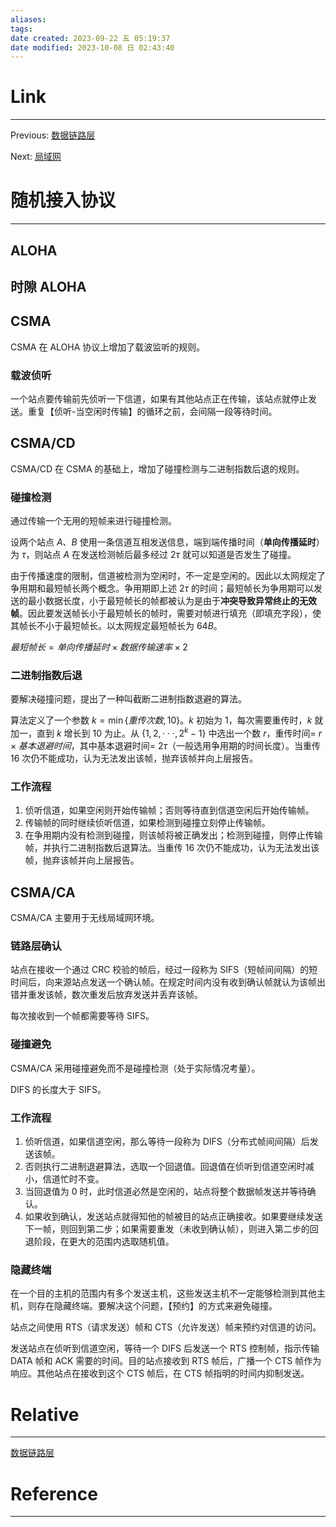 ```yaml
---
aliases:
tags:
date created: 2023-09-22 五 05:19:37
date modified: 2023-10-08 日 02:43:40
---
```


# Link

---

Previous: [数据链路层](数据链路层.md)

Next: [局域网](局域网.md)

# 随机接入协议

---

## ALOHA

## 时隙 ALOHA

## CSMA

CSMA 在 ALOHA 协议上增加了载波监听的规则。

### 载波侦听

一个站点要传输前先侦听一下信道，如果有其他站点正在传输，该站点就停止发送。重复【侦听-当空闲时传输】的循环之前，会间隔一段等待时间。

## CSMA/CD

CSMA/CD 在 CSMA 的基础上，增加了碰撞检测与二进制指数后退的规则。

### 碰撞检测

通过传输一个无用的短帧来进行碰撞检测。

设两个站点 $A、B$ 使用一条信道互相发送信息，端到端传播时间（**单向传播延时**）为 $\tau$，则站点 $A$ 在发送检测帧后最多经过 $2\tau$ 就可以知道是否发生了碰撞。

由于传播速度的限制，信道被检测为空闲时，不一定是空闲的。因此以太网规定了争用期和最短帧长两个概念。争用期即上述 $2\tau$ 的时间；最短帧长为争用期可以发送的最小数据长度，小于最短帧长的帧都被认为是由于**冲突导致异常终止的无效帧**。因此要发送帧长小于最短帧长的帧时，需要对帧进行填充（即填充字段），使其帧长不小于最短帧长。以太网规定最短帧长为 $64B$。

$最短帧长=单向传播延时\times 数据传输速率\times 2$

### 二进制指数后退

要解决碰撞问题，提出了一种叫截断二进制指数退避的算法。

算法定义了一个参数 $k=\min\{重传次数,10\}$。$k$ 初始为 $1$，每次需要重传时，$k$ 就加一，直到 $k$ 增长到 $10$ 为止。从 $\{1,2,\cdot\cdot\cdot,2^k-1\}$ 中选出一个数 $r$，重传时间= $r\times 基本退避时间$，其中基本退避时间= $2\tau$（一般选用争用期的时间长度）。当重传 16 次仍不能成功，认为无法发出该帧，抛弃该帧并向上层报告。

### 工作流程

1. 侦听信道，如果空闲则开始传输帧；否则等待直到信道空闲后开始传输帧。
2. 传输帧的同时继续侦听信道，如果检测到碰撞立刻停止传输帧。
3. 在争用期内没有检测到碰撞，则该帧将被正确发出；检测到碰撞，则停止传输帧，并执行二进制指数后退算法。当重传 16 次仍不能成功，认为无法发出该帧，抛弃该帧并向上层报告。

## CSMA/CA

CSMA/CA 主要用于无线局域网环境。

### 链路层确认

站点在接收一个通过 CRC 校验的帧后，经过一段称为 SIFS（短帧间间隔）的短时间后，向来源站点发送一个确认帧。在规定时间内没有收到确认帧就认为该帧出错并重发该帧，数次重发后放弃发送并丢弃该帧。

每次接收到一个帧都需要等待 SIFS。

### 碰撞避免

CSMA/CA 采用碰撞避免而不是碰撞检测（处于实际情况考量）。

DIFS 的长度大于 SIFS。

### 工作流程

1. 侦听信道，如果信道空闲，那么等待一段称为 DIFS（分布式帧间间隔）后发送该帧。
2. 否则执行二进制退避算法，选取一个回退值。回退值在侦听到信道空闲时减小，信道忙时不变。
3. 当回退值为 0 时，此时信道必然是空闲的，站点将整个数据帧发送并等待确认。
4. 如果收到确认，发送站点就得知他的帧被目的站点正确接收。如果要继续发送下一帧，则回到第二步；如果需要重发（未收到确认帧），则进入第二步的回退阶段，在更大的范围内选取随机值。

### 隐藏终端

在一个目的主机的范围内有多个发送主机，这些发送主机不一定能够检测到其他主机，则存在隐藏终端。要解决这个问题，【预约】的方式来避免碰撞。

站点之间使用 RTS（请求发送）帧和 CTS（允许发送）帧来预约对信道的访问。

发送站点在侦听到信道空闲，等待一个 DIFS 后发送一个 RTS 控制帧，指示传输 DATA 帧和 ACK 需要的时间。目的站点接收到 RTS 帧后，广播一个 CTS 帧作为响应。其他站点在接收到这个 CTS 帧后，在 CTS 帧指明的时间内抑制发送。

# Relative

---

[数据链路层](数据链路层.md)

# Reference

---
